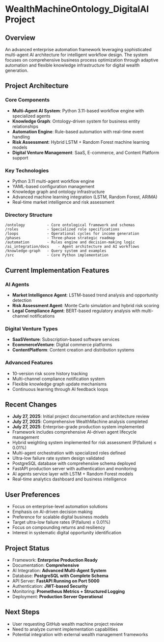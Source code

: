 # WealthMachineOntology_DigitalAI Project

## Overview
An advanced enterprise automation framework leveraging sophisticated multi-agent AI architecture for intelligent workflow design. The system focuses on comprehensive business process optimization through adaptive automation and flexible knowledge infrastructure for digital wealth generation.

## Project Architecture

### Core Components
- **Multi-Agent AI System**: Python 3.11-based workflow engine with specialized agents
- **Knowledge Graph**: Ontology-driven system for business entity relationships
- **Automation Engine**: Rule-based automation with real-time event handling
- **Risk Assessment**: Hybrid LSTM + Random Forest machine learning models
- **Digital Venture Management**: SaaS, E-commerce, and Content Platform support

### Key Technologies
- Python 3.11 multi-agent workflow engine
- YAML-based configuration management
- Knowledge graph and ontology infrastructure
- Advanced machine learning integration (LSTM, Random Forest, ARIMA)
- Real-time market intelligence and risk assessment

### Directory Structure
```
/ontology          - Core ontological framework and schemas
/roles             - Specialized role specifications 
/loops             - Operational cycles for income generation
/phases            - Three-phase strategic roadmap
/automation        - Rules engine and decision-making logic
/ai_integration/docs    - Agent architecture and AI workflows
/knowledge-graph   - Query system and examples
/src               - Core Python implementation
```

## Current Implementation Features

### AI Agents
- **Market Intelligence Agent**: LSTM-based trend analysis and opportunity detection
- **Risk Assessment Agent**: Monte Carlo simulation and hybrid risk scoring
- **Legal Compliance Agent**: BERT-based regulatory analysis with multi-channel notifications

### Digital Venture Types
- **SaaSVenture**: Subscription-based software services
- **EcommerceVenture**: Digital commerce platforms  
- **ContentPlatform**: Content creation and distribution systems

### Advanced Features
- 10-version risk score history tracking
- Multi-channel compliance notification system
- Flexible knowledge graph update mechanisms
- Continuous learning through AI feedback loops

## Recent Changes
- **July 27, 2025**: Initial project documentation and architecture review
- **July 27, 2025**: Comprehensive WealthMachine analysis completed
- **July 27, 2025**: Enterprise-grade production system implemented
- Framework includes comprehensive AI-driven agent lifecycle management
- Hybrid weighting system implemented for risk assessment (P(failure) ≤ 0.01%)
- Multi-agent orchestration with specialized roles defined
- Ultra-low failure rate system design validated
- PostgreSQL database with comprehensive schema deployed
- FastAPI production server with authentication and monitoring
- AI agents service layer with LSTM + Random Forest models
- Real-time analytics dashboard and business intelligence

## User Preferences
- Focus on enterprise-level automation solutions
- Emphasis on AI-driven decision making
- Preference for scalable digital business models
- Target ultra-low failure rates (P(failure) ≤ 0.01%)
- Focus on compounding returns and resiliency
- Interest in systematic digital opportunity identification

## Project Status
- Framework: **Enterprise Production Ready**
- Documentation: **Comprehensive** 
- AI Integration: **Advanced Multi-Agent System**
- Database: **PostgreSQL with Complete Schema**
- API Server: **FastAPI Running on Port 5000**
- Authentication: **JWT-based Security**
- Monitoring: **Prometheus Metrics + Structured Logging**
- Deployment: **Production Server Operational**

## Next Steps
- User requesting GitHub wealth machine project review
- Need to analyze current implementation capabilities
- Potential integration with external wealth management frameworks